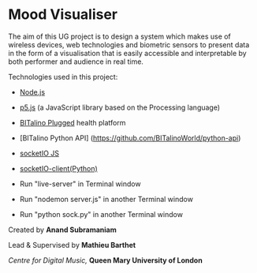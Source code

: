 # Mood Visualiser

The aim of this UG project is to design a system which makes use of wireless devices, web technologies and biometric sensors to present data in the form of a visualisation that is easily accessible and interpretable by both performer and audience in real time.

Technologies used in this project:
- [Node.js](https://nodejs.org/en/)
- [p5.js](http://p5js.org/) (a JavaScript library based on the Processing language)
- [BITalino Plugged](http://www.bitalino.com/index.php/plugged-kit) health platform
- [BITalino Python API] (https://github.com/BITalinoWorld/python-api)
- [socketIO JS](http://socket.io)
- [socketIO-client(Python)](https://github.com/invisibleroads/socketIO-client)

- Run "live-server" in Terminal window
- Run "nodemon server.js" in another Terminal window
- Run "python sock.py" in another Terminal window


Created by **Anand Subramaniam**

Lead & Supervised by **Mathieu Barthet**

*Centre for Digital Music,* **Queen Mary University of London**
